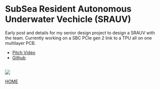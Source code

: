 # SubSea Resident Autonomous Underwater Vechicle (SRAUV)

Early post and details for my senior design project to design a SRAUV with the team. Currently working on a SBC PCIe gen 2 link to a TPU all on one multilayer PCB.
<ul>
  <li><a href="https://www.youtube.com/watch?v=npf-gBKi1QU&feature=youtu.be">Pitch Video</a></li>
  <li><a href="https://github.com/MitchellStride/AUV-Senior-Design">Github</a></li>
</ul>

<br>
<img src="{{ "/pictures/901.png?raw=true" | prepend: site.baseurl }}"/>
<br>

<a href="http://mitchellstride.com/">HOME</a>
